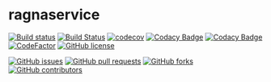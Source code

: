 # ragnaservice

[![Build status](https://ci.appveyor.com/api/projects/status/5f37q9k6jxjh9v9f?svg=true)](https://ci.appveyor.com/project/carloshenrq/ragnaservice) [![Build Status](https://travis-ci.com/carloshenrq/ragnaservice.svg?branch=master)](https://travis-ci.com/carloshenrq/ragnaservice) [![codecov](https://codecov.io/gh/carloshenrq/ragnaservice/branch/master/graph/badge.svg)](https://codecov.io/gh/carloshenrq/ragnaservice) [![Codacy Badge](https://api.codacy.com/project/badge/Coverage/88cb27f2a7b04c30a12ff4cc932860d4)](https://www.codacy.com/app/carloshenrq/ragnaservice?utm_source=github.com&utm_medium=referral&utm_content=carloshenrq/ragnaservice&utm_campaign=Badge_Coverage) [![Codacy Badge](https://api.codacy.com/project/badge/Grade/88cb27f2a7b04c30a12ff4cc932860d4)](https://www.codacy.com/app/carloshenrq/ragnaservice?utm_source=github.com&amp;utm_medium=referral&amp;utm_content=carloshenrq/ragnaservice&amp;utm_campaign=Badge_Grade) [![CodeFactor](https://www.codefactor.io/repository/github/carloshenrq/ragnaservice/badge)](https://www.codefactor.io/repository/github/carloshenrq/ragnaservice) [![GitHub license](https://img.shields.io/github/license/carloshenrq/ragnaservice.svg)](https://github.com/carloshenrq/ragnaservice/blob/master/LICENSE)


[![GitHub issues](https://img.shields.io/github/issues/carloshenrq/ragnaservice.svg)](https://github.com/carloshenrq/ragnaservice/issues) [![GitHub pull requests](https://img.shields.io/github/issues-pr/carloshenrq/ragnaservice.svg)](https://github.com/carloshenrq/ragnaservice/pulls) [![GitHub forks](https://img.shields.io/github/forks/carloshenrq/ragnaservice.svg)](https://github.com/carloshenrq/ragnaservice/network) [![GitHub contributors](https://img.shields.io/github/contributors/carloshenrq/ragnaservice.svg)](https://github.com/carloshenrq/ragnaservice/graphs/contributors)

